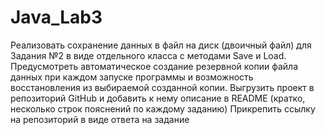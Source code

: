 # Java_Lab3
Реализовать сохранение данных в файл на диск (двоичный файл) для Задания №2 в виде отдельного класса с методами Save и Load. Предусмотреть автоматическое создание резервной копии файла данных при каждом запуске программы и возможность восстановления из выбираемой созданной копии.
Выгрузить проект в репозиторий GitHub и добавить к нему описание в README (кратко, несколько строк пояснений по каждому заданию)
Прикрепить ссылку на репозиторий в виде ответа на задание